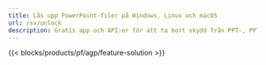 ```yaml
---
title: Lås upp PowerPoint-filer på Windows, Linux och macOS
url: /sv/unlock
description: Gratis app och API:er för att ta bort skydd från PPT-, PPTX- och ODP-presentationer
---
```


{{< blocks/products/pf/agp/feature-solution >}} 

